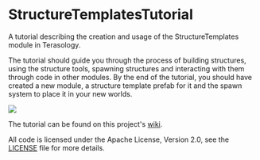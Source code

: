 # StructureTemplatesTutorial
A tutorial describing the creation and usage of the StructureTemplates module in Terasology.

The tutorial should guide you through the process of building structures, using the structure tools,
spawning structures and interacting with them through code in other modules. By the end of the tutorial,
you should have created a new module, a structure template prefab for it and the spawn system to place it in your new worlds.

![](https://github.com/BenjaminAmos/StructureTemplatesTutorial/wiki/Images/Template-Module-Create-Final.png)

The tutorial can be found on this project's [wiki](https://github.com/BenjaminAmos/StructureTemplatesTutorial/wiki).

All code is licensed under the Apache License, Version 2.0, see the [LICENSE](LICENSE) file for more details.
